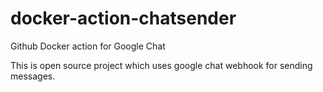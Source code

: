# docker-action-chatsender
Github Docker action for Google Chat


This is open source project which uses google chat webhook for sending messages.
